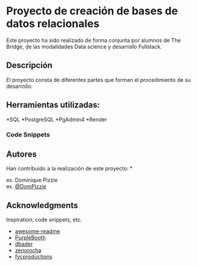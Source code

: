 # Proyecto de creación de bases de datos relacionales

Este proyecto ha sido realizado de forma conjunta por alumnos de The Bridge, de las modalidades Data science y desarrollo Fullstack.

## Descripción
El proyecto consta de diferentes partes que forman el procedimiento de su desarrollo:




## Herramientas utilizadas:
*SQL
*PostgreSQL
*PgAdmin4
*Render


### Code Snippets




## Autores

Han contribuido a la realización de este proyecto:
*

ex. Dominique Pizzie  
ex. [@DomPizzie](https://twitter.com/dompizzie)

## Acknowledgments

Inspiration, code snippets, etc.
* [awesome-readme](https://github.com/matiassingers/awesome-readme)
* [PurpleBooth](https://gist.github.com/PurpleBooth/109311bb0361f32d87a2)
* [dbader](https://github.com/dbader/readme-template)
* [zenorocha](https://gist.github.com/zenorocha/4526327)
* [fvcproductions](https://gist.github.com/fvcproductions/1bfc2d4aecb01a834b46)
